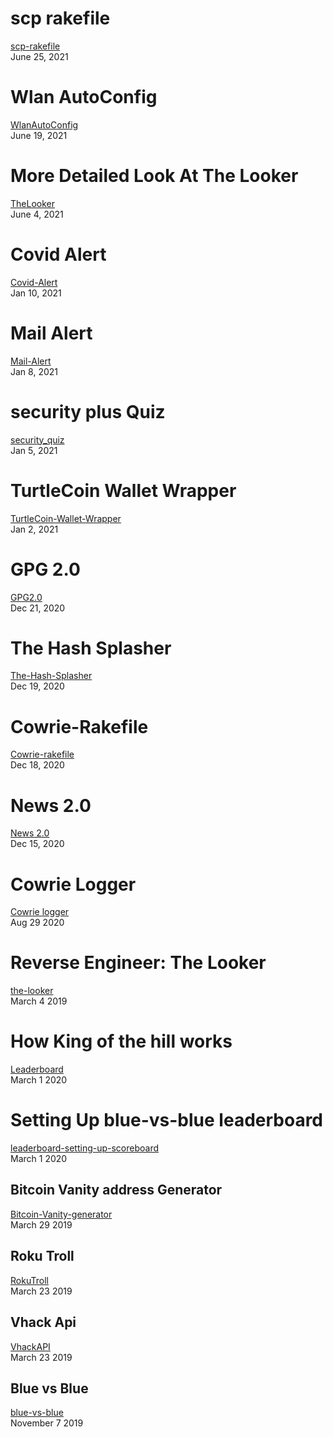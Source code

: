 # scp rakefile
[scp-rakefile](./Projects/scp-rakefile.md)<br>
June 25, 2021

# Wlan AutoConfig
[WlanAutoConfig](./Projects/Powershell-script-starts-wlanSVC.md)<br>
June 19, 2021

# More Detailed Look At The Looker
[TheLooker](./Projects/A-more-detailed-guide-on-the-Looker.md)<br>
June 4, 2021

# Covid Alert
[Covid-Alert](./Projects/CovidAlert.md)<br>
Jan 10, 2021

# Mail Alert
[Mail-Alert](./Projects/DiscordMailAlerts.md)<br>
Jan 8, 2021 

# security plus Quiz
[security_quiz](./Projects/Nmap-Quiz.md)<br>
Jan 5, 2021

# TurtleCoin Wallet Wrapper
[TurtleCoin-Wallet-Wrapper](./Projects/TurtleCoin-Wallet-API-Ruby.md)<br>
Jan 2, 2021

# GPG 2.0
[GPG2.0](./Projects/GPG2.0.md)<br>
Dec 21, 2020

# The Hash Splasher
[The-Hash-Splasher](./Projects/TheHashSplasher.md)<br>
Dec 19, 2020

# Cowrie-Rakefile
[Cowrie-rakefile](./Projects/rakefile-cowrie.md)<br>
Dec 18, 2020

# News 2.0
[News 2.0](./Projects/News-2.0.md)<br>
Dec 15, 2020

# Cowrie Logger
[Cowrie logger](./Projects/cowrie_log.md)<br>
Aug 29 2020

# Reverse Engineer: The Looker
[the-looker](./Projects/The-Looker.md)<br>
March 4 2019
# How King of the hill works
[Leaderboard](./Projects/leaderboard.md)<br>
March 1 2020

# Setting Up blue-vs-blue leaderboard
[leaderboard-setting-up-scoreboard](./Projects/leaderboard-setting-up-scoreboard.md)<br>
March 1 2020

## Bitcoin Vanity address Generator
[Bitcoin-Vanity-generator](./Projects/BitcoinVanityGenerator.md)<br>
March 29 2019<br>

## Roku Troll
[RokuTroll](./Projects/RokuTroll.md)<br>
March 23 2019<br>

## Vhack Api
[VhackAPI](./Projects/VhackApi.md)<br>
March 23 2019<br>

## Blue vs Blue
[blue-vs-blue](./Projects/King-Of-The-Hill.md)<br>
November 7 2019<br>
